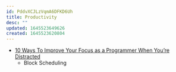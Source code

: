 ```yaml
---
id: PddvXCJLzVqmA6DFKD6Uh
title: Productivity
desc: ""
updated: 1645523649626
created: 1645523620804
---
```


- [10 Ways To Improve Your Focus as a Programmer When You’re Distracted](https://betterprogramming.pub/10-ways-to-improve-your-focus-as-a-programmer-when-youre-distracted-a3c26443a72)
  - Block Scheduling
